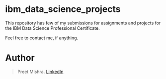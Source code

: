 # ibm_data_science_projects
This repository has few of my submissions for assignments and projects for the IBM Data Science Professional Certificate.

Feel free to contact me, if anything.

# Author
> Preet Mishra. [LinkedIn](https://www.linkedin.com/in/preetmishra/)
